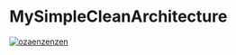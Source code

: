 # MySimpleCleanArchitecture
[![ozaenzenzen](https://circleci.com/gh/ozaenzenzen/MySimpleCleanArchitecture2.svg?style=svg)](https://circleci.com/gh/ozaenzenzen/MySimpleCleanArchitecture2)
